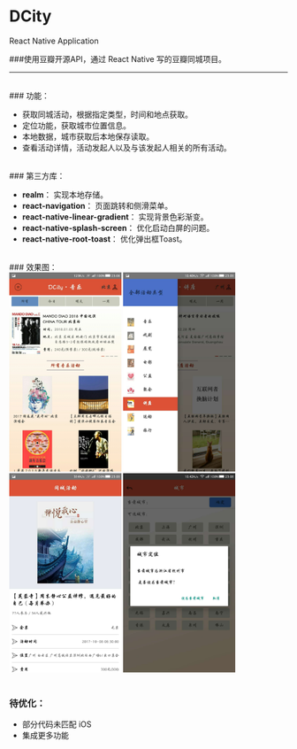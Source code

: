 
# DCity

React Native Application

###使用豆瓣开源API，通过 React Native 写的豆瓣同城项目。

<hr>
<br>
### 功能：

 - 获取同城活动，根据指定类型，时间和地点获取。
 - 定位功能，获取城市位置信息。
 - 本地数据，城市获取后本地保存读取。
 - 查看活动详情，活动发起人以及与该发起人相关的所有活动。

<br>
### 第三方库：
 
 - **realm**： 实现本地存储。
 - **react-navigation**： 页面跳转和侧滑菜单。
 - **react-native-linear-gradient**： 实现背景色彩渐变。
 - **react-native-splash-screen**： 优化启动白屏的问题。
 - **react-native-root-toast**：  优化弹出框Toast。
 
<br>
### 效果图：
<br>
<div>
<img src="./README_Image/we.jpg" height=360 />

<img src="./README_Image/we1.jpg" height=360 />
</div>
<div>
<img src="./README_Image/we2.jpg" height=360 />

<img src="./README_Image/we3.jpg" height=360 />
</div>

<br>

### 待优化：

 - 部分代码未匹配 iOS
 - 集成更多功能
